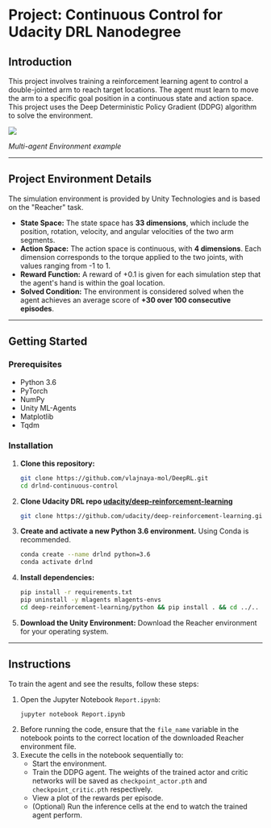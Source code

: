 # Project: Continuous Control for Udacity DRL Nanodegree

## Introduction

This project involves training a reinforcement learning agent to control a double-jointed arm to reach target locations. The agent must learn to move the arm to a specific goal position in a continuous state and action space. This project uses the Deep Deterministic Policy Gradient (DDPG) algorithm to solve the environment.

<img src="https://video.udacity-data.com/topher/2018/June/5b1ea778_reacher/reacher.gif"/>

*Multi-agent Environment example*

---

## Project Environment Details

The simulation environment is provided by Unity Technologies and is based on the "Reacher" task.

*   **State Space:** The state space has **33 dimensions**, which include the position, rotation, velocity, and angular velocities of the two arm segments.
*   **Action Space:** The action space is continuous, with **4 dimensions**. Each dimension corresponds to the torque applied to the two joints, with values ranging from -1 to 1.
*   **Reward Function:** A reward of +0.1 is given for each simulation step that the agent's hand is within the goal location.
*   **Solved Condition:** The environment is considered solved when the agent achieves an average score of **+30 over 100 consecutive episodes**.

---

## Getting Started

### Prerequisites

*   Python 3.6
*   PyTorch
*   NumPy
*   Unity ML-Agents
*   Matplotlib
*   Tqdm

### Installation

1.  **Clone this repository:**
    ```bash
    git clone https://github.com/vlajnaya-mol/DeepRL.git
    cd drlnd-continuous-control
    ```
    
2. **Clone Udacity DRL repo [udacity/deep-reinforcement-learning](https://github.com/udacity/deep-reinforcement-learning/tree/master)**
    ```bash
    git clone https://github.com/udacity/deep-reinforcement-learning.git
    ```

3.  **Create and activate a new Python 3.6 environment.** Using Conda is recommended.
    ```bash
    conda create --name drlnd python=3.6
    conda activate drlnd
    ```

4.  **Install dependencies:**
    ```bash
    pip install -r requirements.txt
    pip uninstall -y mlagents mlagents-envs
    cd deep-reinforcement-learning/python && pip install . && cd ../..
    ```

5.  **Download the Unity Environment:**
    Download the Reacher environment for your operating system.

---

## Instructions

To train the agent and see the results, follow these steps:

1.  Open the Jupyter Notebook `Report.ipynb`:
    ```bash
    jupyter notebook Report.ipynb
    ```
2.  Before running the code, ensure that the `file_name` variable in the notebook points to the correct location of the downloaded Reacher environment file.
3.  Execute the cells in the notebook sequentially to:
    *   Start the environment.
    *   Train the DDPG agent. The weights of the trained actor and critic networks will be saved as `checkpoint_actor.pth` and `checkpoint_critic.pth` respectively.
    *   View a plot of the rewards per episode.
    *   (Optional) Run the inference cells at the end to watch the trained agent perform.